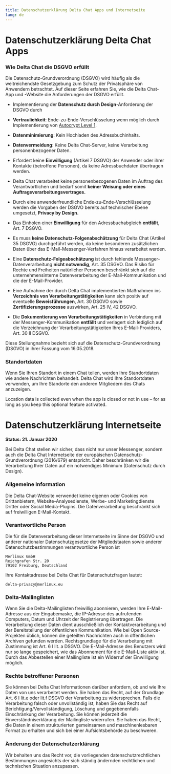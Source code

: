 ```yaml
---
title: Datenschutzerklärung Delta Chat Apps und Internetseite
lang: de
---
```


# Datenschutzerklärung Delta Chat Apps

### Wie Delta Chat die DSGVO erfüllt

Die Datenschutz-Grundverordnung (DSGVO) wird häufig 
als die weitreichendste Gesetzgebung zum Schutz der Privatsphäre von Anwendern betrachtet.
Auf dieser Seite erfahren Sie, wie die Delta Chat-App und -Website die Anforderungen der DSGVO erfüllt.

- Implementierung der **Datenschutz durch Design**-Anforderung der DSGVO durch

- **Vertraulichkeit**: Ende-zu-Ende-Verschlüsselung wenn möglich durch Implementierung von  [Autocrypt Level 1](https://autocrypt.org).

- **Datenminimierung**: Kein Hochladen des Adressbuchinhalts.

- **Datenvermeidung**: Keine Delta Chat-Server, keine Verarbeitung personenbezogener Daten.

- Erfordert keine **Einwilligung** (Artikel 7 DSGVO) der Anwender oder ihrer Kontakte (betroffene Personen), da keine Adressbuchdaten übertragen werden.

- Delta Chat verarbeitet keine personenbezogenen Daten im Auftrag des Verantwortlichen und bedarf somit **keiner Weisung oder eines Auftragsverarbeitungsvertrages.**


- Durch eine anwenderfreundliche Ende-zu-Ende-Verschlüsselung werden die Vorgaben der DSGVO bereits auf technischer Ebene umgesetzt, **Privacy by Design.**

- Das Einholen einer **Einwilligung** für den Adressbuchabgleich **entfällt**, Art. 7 DSGVO.

- Es muss **keine Datenschutz-Folgenabschätzung** für Delta Chat (Artikel 35 DSGVO) durchgeführt werden, da keine besonderen zusätzlichen Daten über das E-Mail-Messenger-Verfahren hinaus verarbeitet werden.

- Eine **Datenschutz-Folgeabschätzung** ist durch fehlende Messenger-Datenverarbeitung **nicht notwendig**, Art. 35 DSGVO. Das Risiko für Rechte und Freiheiten natürlicher Personen beschränkt sich auf die unternehmensinterne Datenverarbeitung der E-Mail-Kommunikation und die der E-Mail-Provider.

- Eine Aufnahme der durch Delta Chat implementierten Maßnahmen ins **Verzeichnis von Verarbeitungstätigkeiten** kann sich positiv auf eventuelle **Beweisführungen**, Art. 30 DSGVO sowie **Zertifizierungsprozesse** auswirken, Art. 25 IV, 42 DSGVO.

- Die **Dokumentierung von Verarbeitungstätigkeiten** in Verbindung mit der Messenger-Kommunikation **entfällt** und verlagert sich lediglich auf die Verzeichnung der Verarbeitungstätigkeiten Ihres E-Mail-Providers, Art. 30 II DSGVO.



Diese Stellungnahme bezieht sich auf die Datenschutz-Grundverordnung (DSGVO) in ihrer Fassung vom 16.05.2018.


### Standortdaten

Wenn Sie Ihren Standort in einem Chat teilen,
werden Ihre Standortdaten wie andere Nachrichten behandelt.
Delta Chat wird Ihre Standortdaten verwenden, um Ihre Standorte
den anderen Mitgliedern des Chats anzuzeigen.

Location data is collected even when the app is closed or not in use
– for as long as you keep this optional feature activated.


# Datenschutzerklärung Internetseite

**Status: 21. Januar 2020**

Bei Delta Chat stellen wir sicher, dass nicht nur unser Messenger, sondern auch die Delta Chat
Internetseite der europäischen Datenschutz-Grundverordnung
(2016/679) entspricht. Daher beschränken wir die Verarbeitung Ihrer Daten auf ein notwendiges Minimum (Datenschutz durch Design).

### Allgemeine Information

Die Delta Chat-Website verwendet keine eigenen oder Cookies von Drittanbietern,
Website-Analysedienste, Werbe- und Marketingdienste Dritter oder Social Media-Plugins. Die Datenverarbeitung beschränkt sich auf freiwilligen E-Mail-Kontakt.

### Verantwortliche Person

Die für die Datenverarbeitung dieser Internetseite im Sinne der DSGVO und anderer nationaler Datenschutzgesetze der Mitgliedstaaten sowie anderer Datenschutzbestimmungen verantwortliche Person ist

    Merlinux GmbH
    Reichgrafen Str. 20
    79102 Freiburg, Deutschland

Ihre Kontaktadresse bei Delta Chat für Datenschutzfragen lautet:

	delta-privacy@merlinux.eu

### Delta-Mailinglisten

Wenn Sie die Delta-Mailinglisten freiwillig abonnieren, werden Ihre E-Mail-Adresse aus der Eingabemaske, die IP-Adresse des aufrufenden Computers, Datum und Uhrzeit der Registrierung übertragen. Die Verarbeitung dieser Daten dient ausschließlich der Kontaktverarbeitung und der Bereitstellung der öffentlichen Kommunikation. Wie bei Open Source-Projekten üblich, können die geteilten Nachrichten auch in öffentlichen Archiven gefunden werden. Rechtsgrundlage für die Verarbeitung mit Zustimmung ist Art. 6 I lit. a DSGVO. Die E-Mail-Adresse des Benutzers wird nur so lange gespeichert, wie das Abonnement für die E-Mail-Liste aktiv ist. Durch das Abbestellen einer Mailingliste ist ein Widerruf der Einwilligung möglich.

### Rechte betroffener Personen

Sie können bei Delta Chat Informationen darüber anfordern, ob und wie Ihre Daten von uns verarbeitet werden. Sie haben das Recht, auf der Grundlage Art. 6 I lit.e oder lit.f DSGVO der Verarbeitung zu widersprechen. Falls die Verarbeitung falsch oder unvollständig ist, haben Sie das Recht auf Berichtigung/Vervollständigung, Löschung und gegebenenfalls Einschränkung der Verarbeitung. Sie können jederzeit die Einverständniserklärung der Mailingliste widerrufen. Sie haben das Recht, die Daten in einem strukturierten gemeinsamen und maschinenlesbaren Format zu erhalten und sich bei einer Aufsichtsbehörde zu beschweren.

### Änderung der Datenschutzerklärung

Wir behalten uns das Recht vor, die vorliegenden datenschutzrechtlichen Bestimmungen angesichts der sich ständig ändernden rechtlichen und technischen Situation anzupassen.



